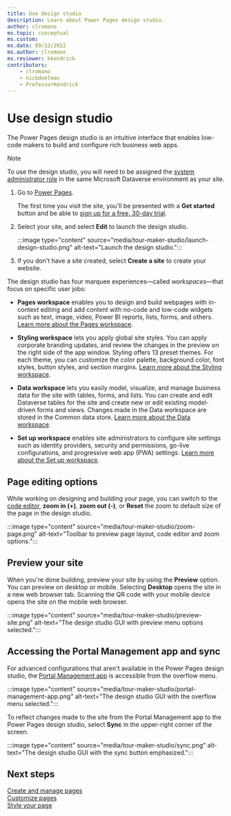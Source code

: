 ```yaml
---
title: Use design studio
description: Learn about Power Pages design studio.
author: clromano
ms.topic: conceptual
ms.custom: 
ms.date: 09/13/2022
ms.author: clromano
ms.reviewer: kkendrick
contributors:
    - clromano
    - nickdoelman
    - ProfessorKendrick
---
```


# Use design studio

The Power Pages design studio is an intuitive interface that enables low-code makers to build and configure rich business web apps.

> [!NOTE]
> To use the design studio, you will need to be assigned the [system administrator role](/power-platform/admin/assign-security-roles) in the same Microsoft Dataverse environment as your site. 

1. Go to [Power Pages](https://make.powerpages.microsoft.com/).

    The first time you visit the site, you'll be presented with a **Get started** button and be able to [sign up for a free, 30-day trial](trial-signup.md).

1. Select your site, and select **Edit** to launch the design studio.

    :::image type="content" source="media/tour-maker-studio/launch-design-studio.png" alt-text="Launch the design studio.":::

1. If you don't have a site created, select **Create a site** to create your website.

The design studio has four marquee experiences—called *workspaces*—that focus on specific user jobs:

- **Pages workspace** enables you to design and build webpages with in-context editing and add content with no-code and low-code widgets such as text, image, video, Power BI reports, lists, forms, and others. [Learn more about the Pages workspace](first-page.md).

- **Styling workspace** lets you apply global site styles. You can apply corporate branding updates, and review the changes in the preview on the right side of the app window. Styling offers 13 preset themes. For each theme, you can customize the color palette, background color, font styles, button styles, and section margins. [Learn more about the Styling workspace](style-site.md).

- **Data workspace** lets you easily model, visualize, and manage business data for the site with tables, forms, and lists. You can create and edit Dataverse tables for the site and create new or edit existing model-driven forms and views. Changes made in the Data workspace are stored in the Common data store. [Learn more about the Data workspace](use-data-workspace.md).

- **Set up workspace** enables site administrators to configure site settings such as identity providers, security and permissions, go-live configurations, and progressive web app (PWA) settings. [Learn more about the Set up workspace](..\configure\setup-workspace.md).

## Page editing options

While working on designing and building your page, you can switch to the [code editor](code-editor.md), **zoom in (+)**,  **zoom out (-)**, or **Reset** the zoom to default size of the page in the design studio.

:::image type="content" source="media/tour-maker-studio/zoom-page.png" alt-text="Toolbar to preview page layout, code editor and zoom options.":::

## Preview your site

When you're done building, preview your site by using the **Preview** option. You can preview on desktop or mobile. Selecting **Desktop** opens the site in a new web browser tab. Scanning the QR code with your mobile device opens the site on the mobile web browser.

:::image type="content" source="media/tour-maker-studio/preview-site.png" alt-text="The design studio GUI with preview menu options selected.":::

## Accessing the Portal Management app and sync

For advanced configurations that aren't available in the Power Pages design studio, the [Portal Management app](../configure/portal-management-app.md) is accessible from the overflow menu.

:::image type="content" source="media/tour-maker-studio/portal-management-app.png" alt-text="The design studio GUI with the overflow menu selected.":::

To reflect changes made to the site from the Portal Management app to the Power Pages design studio, select **Sync** in the upper-right corner of the screen.

:::image type="content" source="media/tour-maker-studio/sync.png" alt-text="The design studio GUI with the sync button emphasized.":::

## Next steps

[Create and manage pages](first-page.md)<br>
[Customize pages](customize-pages.md)<br>
[Style your page](style-site.md)
